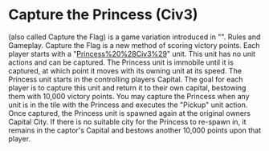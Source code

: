 # Capture the Princess (Civ3)

 (also called Capture the Flag) is a game variation introduced in "".
Rules and Gameplay.
Capture the Flag is a new method of scoring victory points. Each player starts with a "[Princess%20%28Civ3%29](Princess)" unit. This unit has no unit actions and can be captured. The Princess unit is immobile until it is captured, at which point it moves with its owning unit at its speed. The Princess unit starts in the controlling players Capital. The goal for each player is to capture this unit and return it to their own capital, bestowing them with 10,000 victory points. You may capture the Princess when any unit is in the tile with the Princess and executes the "Pickup" unit action. Once captured, the Princess unit is spawned again at the original owners Capital City. If there is no suitable city for the Princess to re-spawn in, it remains in the captor's Capital and bestows another 10,000 points upon that player.